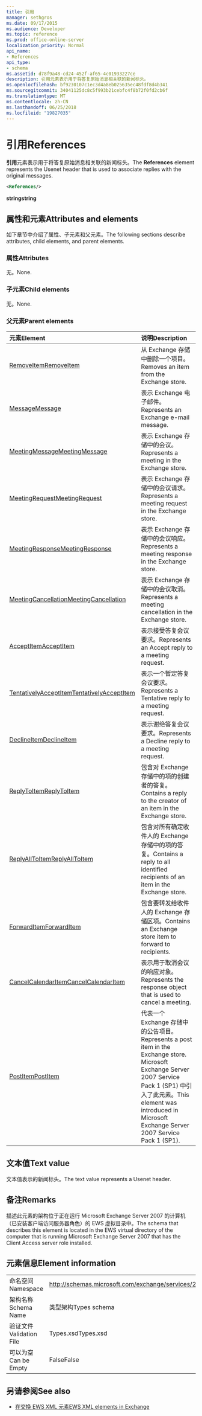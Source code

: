```yaml
---
title: 引用
manager: sethgros
ms.date: 09/17/2015
ms.audience: Developer
ms.topic: reference
ms.prod: office-online-server
localization_priority: Normal
api_name:
- References
api_type:
- schema
ms.assetid: d78f9a48-cd24-452f-af65-4c01933227ce
description: 引用元素表示用于将答复原始消息相关联的新闻标头。
ms.openlocfilehash: bf9230107c1ec3d4a8eb025635ec48fdf8d4b341
ms.sourcegitcommit: 34041125dc8c5f993b21cebfc4f8b72f0fd2cb6f
ms.translationtype: MT
ms.contentlocale: zh-CN
ms.lasthandoff: 06/25/2018
ms.locfileid: "19827035"
---
```

# <a name="references"></a><span data-ttu-id="b3acc-103">引用</span><span class="sxs-lookup"><span data-stu-id="b3acc-103">References</span></span>

<span data-ttu-id="b3acc-104">**引用**元素表示用于将答复原始消息相关联的新闻标头。</span><span class="sxs-lookup"><span data-stu-id="b3acc-104">The **References** element represents the Usenet header that is used to associate replies with the original messages.</span></span> 
  
```xml
<References/>
```

 <span data-ttu-id="b3acc-105">**string**</span><span class="sxs-lookup"><span data-stu-id="b3acc-105">**string**</span></span>
## <a name="attributes-and-elements"></a><span data-ttu-id="b3acc-106">属性和元素</span><span class="sxs-lookup"><span data-stu-id="b3acc-106">Attributes and elements</span></span>

<span data-ttu-id="b3acc-107">如下章节中介绍了属性、子元素和父元素。</span><span class="sxs-lookup"><span data-stu-id="b3acc-107">The following sections describe attributes, child elements, and parent elements.</span></span>
  
### <a name="attributes"></a><span data-ttu-id="b3acc-108">属性</span><span class="sxs-lookup"><span data-stu-id="b3acc-108">Attributes</span></span>

<span data-ttu-id="b3acc-109">无。</span><span class="sxs-lookup"><span data-stu-id="b3acc-109">None.</span></span>
  
### <a name="child-elements"></a><span data-ttu-id="b3acc-110">子元素</span><span class="sxs-lookup"><span data-stu-id="b3acc-110">Child elements</span></span>

<span data-ttu-id="b3acc-111">无。</span><span class="sxs-lookup"><span data-stu-id="b3acc-111">None.</span></span>
  
### <a name="parent-elements"></a><span data-ttu-id="b3acc-112">父元素</span><span class="sxs-lookup"><span data-stu-id="b3acc-112">Parent elements</span></span>

|<span data-ttu-id="b3acc-113">**元素**</span><span class="sxs-lookup"><span data-stu-id="b3acc-113">**Element**</span></span>|<span data-ttu-id="b3acc-114">**说明**</span><span class="sxs-lookup"><span data-stu-id="b3acc-114">**Description**</span></span>|
|:-----|:-----|
|[<span data-ttu-id="b3acc-115">RemoveItem</span><span class="sxs-lookup"><span data-stu-id="b3acc-115">RemoveItem</span></span>](removeitem.md) <br/> |<span data-ttu-id="b3acc-116">从 Exchange 存储中删除一个项目。</span><span class="sxs-lookup"><span data-stu-id="b3acc-116">Removes an item from the Exchange store.</span></span>  <br/> |
|[<span data-ttu-id="b3acc-117">Message</span><span class="sxs-lookup"><span data-stu-id="b3acc-117">Message</span></span>](message-ex15websvcsotherref.md) <br/> |<span data-ttu-id="b3acc-118">表示 Exchange 电子邮件。</span><span class="sxs-lookup"><span data-stu-id="b3acc-118">Represents an Exchange e-mail message.</span></span>  <br/> |
|[<span data-ttu-id="b3acc-119">MeetingMessage</span><span class="sxs-lookup"><span data-stu-id="b3acc-119">MeetingMessage</span></span>](meetingmessage.md) <br/> |<span data-ttu-id="b3acc-120">表示 Exchange 存储中的会议。</span><span class="sxs-lookup"><span data-stu-id="b3acc-120">Represents a meeting in the Exchange store.</span></span>  <br/> |
|[<span data-ttu-id="b3acc-121">MeetingRequest</span><span class="sxs-lookup"><span data-stu-id="b3acc-121">MeetingRequest</span></span>](meetingrequest.md) <br/> |<span data-ttu-id="b3acc-122">表示 Exchange 存储中的会议请求。</span><span class="sxs-lookup"><span data-stu-id="b3acc-122">Represents a meeting request in the Exchange store.</span></span>  <br/> |
|[<span data-ttu-id="b3acc-123">MeetingResponse</span><span class="sxs-lookup"><span data-stu-id="b3acc-123">MeetingResponse</span></span>](meetingresponse.md) <br/> |<span data-ttu-id="b3acc-124">表示 Exchange 存储中的会议响应。</span><span class="sxs-lookup"><span data-stu-id="b3acc-124">Represents a meeting response in the Exchange store.</span></span>  <br/> |
|[<span data-ttu-id="b3acc-125">MeetingCancellation</span><span class="sxs-lookup"><span data-stu-id="b3acc-125">MeetingCancellation</span></span>](meetingcancellation.md) <br/> |<span data-ttu-id="b3acc-126">表示 Exchange 存储中的会议取消。</span><span class="sxs-lookup"><span data-stu-id="b3acc-126">Represents a meeting cancellation in the Exchange store.</span></span>  <br/> |
|[<span data-ttu-id="b3acc-127">AcceptItem</span><span class="sxs-lookup"><span data-stu-id="b3acc-127">AcceptItem</span></span>](acceptitem.md) <br/> |<span data-ttu-id="b3acc-128">表示接受答复会议要求。</span><span class="sxs-lookup"><span data-stu-id="b3acc-128">Represents an Accept reply to a meeting request.</span></span>  <br/> |
|[<span data-ttu-id="b3acc-129">TentativelyAcceptItem</span><span class="sxs-lookup"><span data-stu-id="b3acc-129">TentativelyAcceptItem</span></span>](tentativelyacceptitem.md) <br/> |<span data-ttu-id="b3acc-130">表示一个暂定答复会议要求。</span><span class="sxs-lookup"><span data-stu-id="b3acc-130">Represents a Tentative reply to a meeting request.</span></span>  <br/> |
|[<span data-ttu-id="b3acc-131">DeclineItem</span><span class="sxs-lookup"><span data-stu-id="b3acc-131">DeclineItem</span></span>](declineitem.md) <br/> |<span data-ttu-id="b3acc-132">表示谢绝答复会议要求。</span><span class="sxs-lookup"><span data-stu-id="b3acc-132">Represents a Decline reply to a meeting request.</span></span>  <br/> |
|[<span data-ttu-id="b3acc-133">ReplyToItem</span><span class="sxs-lookup"><span data-stu-id="b3acc-133">ReplyToItem</span></span>](replytoitem.md) <br/> |<span data-ttu-id="b3acc-134">包含对 Exchange 存储中的项的创建者的答复。</span><span class="sxs-lookup"><span data-stu-id="b3acc-134">Contains a reply to the creator of an item in the Exchange store.</span></span>  <br/> |
|[<span data-ttu-id="b3acc-135">ReplyAllToItem</span><span class="sxs-lookup"><span data-stu-id="b3acc-135">ReplyAllToItem</span></span>](replyalltoitem.md) <br/> |<span data-ttu-id="b3acc-136">包含对所有确定收件人的 Exchange 存储中的项的答复。</span><span class="sxs-lookup"><span data-stu-id="b3acc-136">Contains a reply to all identified recipients of an item in the Exchange store.</span></span>  <br/> |
|[<span data-ttu-id="b3acc-137">ForwardItem</span><span class="sxs-lookup"><span data-stu-id="b3acc-137">ForwardItem</span></span>](forwarditem.md) <br/> |<span data-ttu-id="b3acc-138">包含要转发给收件人的 Exchange 存储区项。</span><span class="sxs-lookup"><span data-stu-id="b3acc-138">Contains an Exchange store item to forward to recipients.</span></span>  <br/> |
|[<span data-ttu-id="b3acc-139">CancelCalendarItem</span><span class="sxs-lookup"><span data-stu-id="b3acc-139">CancelCalendarItem</span></span>](cancelcalendaritem.md) <br/> |<span data-ttu-id="b3acc-140">表示用于取消会议的响应对象。</span><span class="sxs-lookup"><span data-stu-id="b3acc-140">Represents the response object that is used to cancel a meeting.</span></span>  <br/> |
|[<span data-ttu-id="b3acc-141">PostItem</span><span class="sxs-lookup"><span data-stu-id="b3acc-141">PostItem</span></span>](postitem.md) <br/> |<span data-ttu-id="b3acc-142">代表一个 Exchange 存储中的公告项目。</span><span class="sxs-lookup"><span data-stu-id="b3acc-142">Represents a post item in the Exchange store.</span></span> <span data-ttu-id="b3acc-143">Microsoft Exchange Server 2007 Service Pack 1 (SP1) 中引入了此元素。</span><span class="sxs-lookup"><span data-stu-id="b3acc-143">This element was introduced in Microsoft Exchange Server 2007 Service Pack 1 (SP1).</span></span>  <br/> |
   
## <a name="text-value"></a><span data-ttu-id="b3acc-144">文本值</span><span class="sxs-lookup"><span data-stu-id="b3acc-144">Text value</span></span>

<span data-ttu-id="b3acc-145">文本值表示的新闻标头。</span><span class="sxs-lookup"><span data-stu-id="b3acc-145">The text value represents a Usenet header.</span></span>
  
## <a name="remarks"></a><span data-ttu-id="b3acc-146">备注</span><span class="sxs-lookup"><span data-stu-id="b3acc-146">Remarks</span></span>

<span data-ttu-id="b3acc-147">描述此元素的架构位于正在运行 Microsoft Exchange Server 2007 的计算机（已安装客户端访问服务器角色）的 EWS 虚拟目录中。</span><span class="sxs-lookup"><span data-stu-id="b3acc-147">The schema that describes this element is located in the EWS virtual directory of the computer that is running Microsoft Exchange Server 2007 that has the Client Access server role installed.</span></span>
  
## <a name="element-information"></a><span data-ttu-id="b3acc-148">元素信息</span><span class="sxs-lookup"><span data-stu-id="b3acc-148">Element information</span></span>

|||
|:-----|:-----|
|<span data-ttu-id="b3acc-149">命名空间</span><span class="sxs-lookup"><span data-stu-id="b3acc-149">Namespace</span></span>  <br/> |http://schemas.microsoft.com/exchange/services/2006/types  <br/> |
|<span data-ttu-id="b3acc-150">架构名称</span><span class="sxs-lookup"><span data-stu-id="b3acc-150">Schema Name</span></span>  <br/> |<span data-ttu-id="b3acc-151">类型架构</span><span class="sxs-lookup"><span data-stu-id="b3acc-151">Types schema</span></span>  <br/> |
|<span data-ttu-id="b3acc-152">验证文件</span><span class="sxs-lookup"><span data-stu-id="b3acc-152">Validation File</span></span>  <br/> |<span data-ttu-id="b3acc-153">Types.xsd</span><span class="sxs-lookup"><span data-stu-id="b3acc-153">Types.xsd</span></span>  <br/> |
|<span data-ttu-id="b3acc-154">可以为空</span><span class="sxs-lookup"><span data-stu-id="b3acc-154">Can be Empty</span></span>  <br/> |<span data-ttu-id="b3acc-155">False</span><span class="sxs-lookup"><span data-stu-id="b3acc-155">False</span></span>  <br/> |
   
## <a name="see-also"></a><span data-ttu-id="b3acc-156">另请参阅</span><span class="sxs-lookup"><span data-stu-id="b3acc-156">See also</span></span>



- [<span data-ttu-id="b3acc-157">在交换 EWS XML 元素</span><span class="sxs-lookup"><span data-stu-id="b3acc-157">EWS XML elements in Exchange</span></span>](ews-xml-elements-in-exchange.md)

